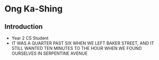 # Ong Ka-Shing
## Introduction
* Year 2 CS Student
* IT WAS A QUARTER PAST SIX WHEN WE LEFT BAKER STREET, AND IT STILL WANTED TEN
MINUTES TO THE HOUR WHEN WE FOUND OURSELVES IN SERPENTINE AVENUE
